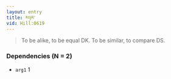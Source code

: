 ```yaml
---
layout: entry
title: མཉམ་
vid: Hill:0619
---
```

> To be alike, to be equal DK. To be similar, to compare DS.
### Dependencies (N = 2)
* `arg1` 1
